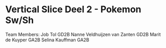 # Vertical Slice Deel 2 - Pokemon Sw/Sh

Team Members: 
Job Tol GD2B 
Nanne Veldhuijzen van Zanten GD2B 
Marit de Kuyper GA2B 
Selina Kauffman GA2B
